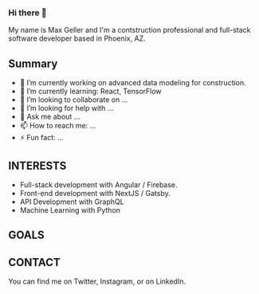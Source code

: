 ### Hi there 👋

My name is Max Geller and I'm a contstruction professional and full-stack software developer based in Phoenix, AZ.


## Summary
- 🔭 I’m currently working on advanced data modeling for construction.
- 🌱 I’m currently learning: React, TensorFlow
- 👯 I’m looking to collaborate on ...
- 🤔 I’m looking for help with ...
- 💬 Ask me about ...
- 📫 How to reach me: ...
- ⚡ Fun fact: ...


## INTERESTS
- Full-stack development with Angular / Firebase.
- Front-end development with NextJS / Gatsby.
- API Development with GraphQL
- Machine Learning with Python


## GOALS



## CONTACT
You can find me on Twitter, Instagram, or on LinkedIn.
